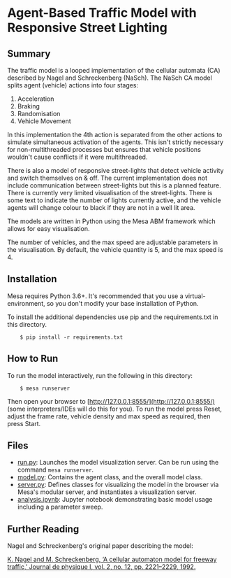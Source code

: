 # Agent-Based Traffic Model with Responsive Street Lighting

## Summary

The traffic model is a looped implementation of the cellular automata (CA) described by Nagel and Schreckenberg (NaSch). 
The NaSch CA model splits agent (vehicle) actions into four stages:
1. Acceleration
2. Braking
3. Randomisation
4. Vehicle Movement

In this implementation the 4th action is separated from the other actions to simulate simultaneous activation of the agents.
This isn't strictly necessary for non-multithreaded processes but ensures that vehicle positions wouldn't cause conflicts if it were multithreaded.

There is also a model of responsive street-lights that detect vehicle activity and switch themselves on & off.
The current implementation does not include communication between street-lights but this is a planned feature.
There is currently very limited visualisation of the street-lights. 
There is some text to indicate the number of lights currently active, and the vehicle agents will change colour to black if they are not in a well lit area.

The models are written in Python using the Mesa ABM framework which allows for easy visualisation.

The number of vehicles, and the max speed are adjustable parameters in the visualisation. 
By default, the vehicle quantity is 5, and the max speed is 4.

## Installation

Mesa requires Python 3.6+. 
It's recommended that you use a virtual-environment, so you don't modify your base installation of Python. 

To install the additional dependencies use pip and the requirements.txt in this directory. 


```
    $ pip install -r requirements.txt
```

## How to Run

To run the model interactively, run the following in this directory:

```
    $ mesa runserver
```
 
Then open your browser to [http://127.0.0.1:8555/](http://127.0.0.1:8555/) (some interpreters/IDEs will do this for you). 
To run the model press Reset, adjust the frame rate, vehicle density and max speed as required, then press Start.

## Files

* [run.py](run.py): Launches the model visualization server. Can be run using the command ``mesa runserver``.
* [model.py](model.py): Contains the agent class, and the overall model class.
* [server.py](server.py): Defines classes for visualizing the model in the browser via Mesa's modular server, and instantiates a visualization server.
* [analysis.ipynb](analysis.ipynb): Jupyter notebook demonstrating basic model usage including a parameter sweep.

## Further Reading

Nagel and Schreckenberg's original paper describing the model:

[K. Nagel and M. Schreckenberg, ‘A cellular automaton model for freeway traffic,’ Journal de physique I, vol. 2, no. 12, pp. 2221–2229, 1992.](https://pdfs.semanticscholar.org/6e47/833b8d566f4b2edff695939241da2289ccc9.pdf?)

